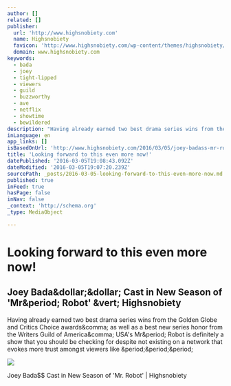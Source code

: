 ```yaml
---
author: []
related: []
publisher:
  url: 'http://www.highsnobiety.com'
  name: Highsnobiety
  favicon: 'http://www.highsnobiety.com/wp-content/themes/highsnobiety/favicons/favicon-16x16.png'
  domain: www.highsnobiety.com
keywords:
  - bada
  - joey
  - tight-lipped
  - viewers
  - guild
  - buzzworthy
  - ave
  - netflix
  - showtime
  - bewildered
description: "Having already earned two best drama series wins from the Golden Globe and Critics Choice awards, as well as a best new series honor from the Writers Guild of America, USA's Mr. Robot is definitely a show that you should be checking for despite not existing on a network that evokes more trust amongst viewers like ..."
inLanguage: en
app_links: []
isBasedOnUrl: 'http://www.highsnobiety.com/2016/03/05/joey-badass-mr-robot/'
title: 'Looking forward to this even more now!'
datePublished: '2016-03-05T19:08:43.092Z'
dateModified: '2016-03-05T19:07:20.239Z'
sourcePath: _posts/2016-03-05-looking-forward-to-this-even-more-now.md
published: true
inFeed: true
hasPage: false
inNav: false
_context: 'http://schema.org'
_type: MediaObject

---
```

# Looking forward to this even more now!

<article style=""><h1>Joey Bada&amp;dollar;&amp;dollar; Cast in New Season of 'Mr&amp;period; Robot' &amp;vert; Highsnobiety</h1><p>Having already earned two best drama series wins from the Golden Globe and Critics Choice awards&amp;comma; as well as a best new series honor from the Writers Guild of America&amp;comma; USA's Mr&amp;period; Robot is definitely a show that you should be checking for despite not existing on a network that evokes more trust amongst viewers like &amp;period;&amp;period;&amp;period;</p><img src="http://static.highsnobiety.com/wp-content/uploads/2016/03/04212258/joeybadass00.jpg" /></article>

Joey Bada$$ Cast in New Season of 'Mr. Robot' | Highsnobiety